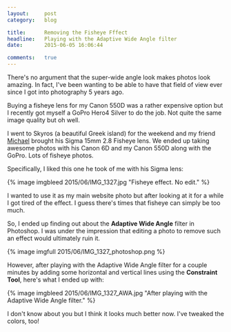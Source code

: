 ```yaml
---
layout:     post
category:   blog

title:      Removing the Fisheye Fffect
headline:   Playing with the Adaptive Wide Angle filter
date:       2015-06-05 16:06:44

comments:   true
---
```

There's no argument that the super-wide angle look makes photos look amazing. In fact, I've been wanting to be able to have that field of view ever since I got into photography 5 years ago.

Buying a fisheye lens for my Canon 550D was a rather expensive option but I recently got myself a GoPro Hero4 Silver to do the job. Not quite the same image quality but oh well.

I went to Skyros (a beautiful Greek island) for the weekend and my friend [Michael](https://500px.com/mickaz) brought his Sigma 15mm 2.8 Fisheye lens. We ended up taking awesome photos with his Canon 6D and my Canon 550D along with the GoPro. Lots of fisheye photos.

Specifically, I liked this one he took of me with his Sigma lens:

{% image imgbleed 2015/06/IMG_1327.jpg "Fisheye effect. No edit." %}

I wanted to use it as my main website photo but after looking at it for a while I got tired of the effect. I guess there's times that fisheye can simply be too much.

So, I ended up finding out about the **Adaptive Wide Angle** filter in Photoshop. I was under the impression that editing a photo to remove such an effect would ultimately ruin it.

{% image imgfull 2015/06/IMG_1327_photoshop.png %}

However, after playing with the Adaptive Wide Angle filter for a couple minutes by adding some horizontal and vertical lines using the **Constraint Tool**, here's what I ended up with:

{% image imgbleed 2015/06/IMG_1327_AWA.jpg "After playing with the Adaptive Wide Angle filter." %}

I don't know about you but I think it looks much better now. I've tweaked the colors, too!